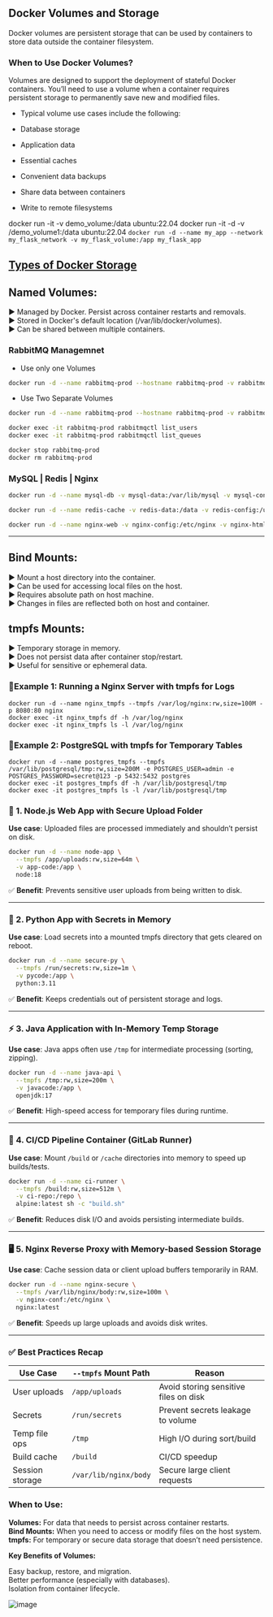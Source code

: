 ## Docker Volumes and Storage

Docker volumes are persistent storage that can be used by containers to store data outside the container filesystem.

### When to Use Docker Volumes?
Volumes are designed to support the deployment of stateful Docker containers. You’ll need to use a volume when a container requires persistent storage to permanently save new and modified files.

- Typical volume use cases include the following:

 - Database storage
 - Application data 
 - Essential caches
 - Convenient data backups
 - Share data between containers 
 - Write to remote filesystems 

docker run -it -v demo_volume:/data ubuntu:22.04
docker run -it -d -v /demo_volume1:/data ubuntu:22.04
`docker run -d --name my_app --network my_flask_network -v my_flask_volume:/app my_flask_app`

## [Types of Docker Storage](https://virtualizationreview.com/articles/2022/12/22/docker4.aspx)

## Named Volumes:

▶ Managed by Docker. Persist across container restarts and removals.\
▶ Stored in Docker's default location (/var/lib/docker/volumes).\
▶ Can be shared between multiple containers.


### RabbitMQ Managemnet
- Use only one Volumes
```sh
docker run -d --name rabbitmq-prod --hostname rabbitmq-prod -v rabbitmq_data:/var/lib/rabbitmq --restart unless-stopped -p 5672:5672 -p 15672:15672 rabbitmq:management
```

- Use Two Separate Volumes
```sh
docker run -d --name rabbitmq-prod --hostname rabbitmq-prod -v rabbitmq-data:/var/lib/rabbitmq -v rabbitmq-config:/etc/rabbitmq --restart unless-stopped -p 5672:5672 -p 15672:15672 rabbitmq:management
```
```sh
docker exec -it rabbitmq-prod rabbitmqctl list_users
docker exec -it rabbitmq-prod rabbitmqctl list_queues
```
```sh
docker stop rabbitmq-prod 
docker rm rabbitmq-prod
```

### MySQL | Redis | Nginx

```sh
docker run -d --name mysql-db -v mysql-data:/var/lib/mysql -v mysql-config:/etc/mysql -e MYSQL_ROOT_PASSWORD=secret mysql:8
```
```sh
docker run -d --name redis-cache -v redis-data:/data -v redis-config:/usr/local/etc/redis redis:7
```
```sh
docker run -d --name nginx-web -v nginx-config:/etc/nginx -v nginx-html:/usr/share/nginx/html -p 80:80 nginx:alpine
```
---

## Bind Mounts:

▶ Mount a host directory into the container.\
▶ Can be used for accessing local files on the host.\
▶ Requires absolute path on host machine.\
▶ Changes in files are reflected both on host and container.


## tmpfs Mounts:

▶ Temporary storage in memory.\
▶ Does not persist data after container stop/restart.\
▶ Useful for sensitive or ephemeral data.



### 📌Example 1: Running a Nginx Server with tmpfs for Logs

`docker run -d --name nginx_tmpfs --tmpfs /var/log/nginx:rw,size=100M -p 8080:80 nginx`\
`docker exec -it nginx_tmpfs df -h /var/log/nginx`\
`docker exec -it nginx_tmpfs ls -l /var/log/nginx`

### 📌Example 2: PostgreSQL with tmpfs for Temporary Tables
`docker run -d --name postgres_tmpfs --tmpfs /var/lib/postgresql/tmp:rw,size=200M -e POSTGRES_USER=admin -e POSTGRES_PASSWORD=secret@123 -p 5432:5432 postgres`\
`docker exec -it postgres_tmpfs df -h /var/lib/postgresql/tmp`\
`docker exec -it postgres_tmpfs ls -l /var/lib/postgresql/tmp`


### 🔁 1. Node.js Web App with Secure Upload Folder

**Use case**: Uploaded files are processed immediately and shouldn’t persist on disk.

```bash
docker run -d --name node-app \
  --tmpfs /app/uploads:rw,size=64m \
  -v app-code:/app \
  node:18
```

✅ **Benefit**: Prevents sensitive user uploads from being written to disk.

---

### 🔐 2. Python App with Secrets in Memory

**Use case**: Load secrets into a mounted tmpfs directory that gets cleared on reboot.

```bash
docker run -d --name secure-py \
  --tmpfs /run/secrets:rw,size=1m \
  -v pycode:/app \
  python:3.11
```

✅ **Benefit**: Keeps credentials out of persistent storage and logs.

---

### ⚡ 3. Java Application with In-Memory Temp Storage

**Use case**: Java apps often use `/tmp` for intermediate processing (sorting, zipping).

```bash
docker run -d --name java-api \
  --tmpfs /tmp:rw,size=200m \
  -v javacode:/app \
  openjdk:17
```

✅ **Benefit**: High-speed access for temporary files during runtime.

---

### 🧪 4. CI/CD Pipeline Container (GitLab Runner)

**Use case**: Mount `/build` or `/cache` directories into memory to speed up builds/tests.

```bash
docker run -d --name ci-runner \
  --tmpfs /build:rw,size=512m \
  -v ci-repo:/repo \
  alpine:latest sh -c "build.sh"
```

✅ **Benefit**: Reduces disk I/O and avoids persisting intermediate builds.

---

### 🖥️ 5. Nginx Reverse Proxy with Memory-based Session Storage

**Use case**: Cache session data or client upload buffers temporarily in RAM.

```bash
docker run -d --name nginx-secure \
  --tmpfs /var/lib/nginx/body:rw,size=100m \
  -v nginx-conf:/etc/nginx \
  nginx:latest
```

✅ **Benefit**: Speeds up large uploads and avoids disk writes.

---

### ✅ Best Practices Recap

| Use Case             | `--tmpfs` Mount Path       | Reason                                 |
|----------------------|----------------------------|----------------------------------------|
| User uploads         | `/app/uploads`             | Avoid storing sensitive files on disk  |
| Secrets              | `/run/secrets`             | Prevent secrets leakage to volume      |
| Temp file ops        | `/tmp`                     | High I/O during sort/build             |
| Build cache          | `/build`                   | CI/CD speedup                          |
| Session storage      | `/var/lib/nginx/body`      | Secure large client requests           



### When to Use:

**Volumes:** For data that needs to persist across container restarts.\
**Bind Mounts:** When you need to access or modify files on the host system.\
**tmpfs:** For temporary or secure data storage that doesn’t need persistence.

**Key Benefits of Volumes:**

Easy backup, restore, and migration.\
Better performance (especially with databases).\
Isolation from container lifecycle.




![image](https://github.com/saifulislam88/docker/assets/68442870/0e56ca7a-8b0e-455b-8b8e-ae92660e00e4)
